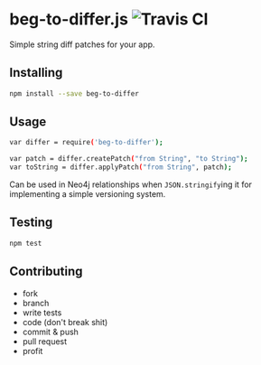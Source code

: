 beg-to-differ.js ![Travis CI](https://travis-ci.org/Schniz/beg-to-differ.svg)
================

Simple string diff patches for your app.

Installing
----------

```bash
npm install --save beg-to-differ
```

Usage
-----

```bash
var differ = require('beg-to-differ');

var patch = differ.createPatch("from String", "to String");
var toString = differ.applyPatch("from String", patch);
```

Can be used in Neo4j relationships when `JSON.stringify`ing it for implementing a simple versioning system.

Testing
-------

```bash
npm test
```

Contributing
------------

- fork
- branch
- write tests
- code (don't break shit)
- commit & push
- pull request
- profit
